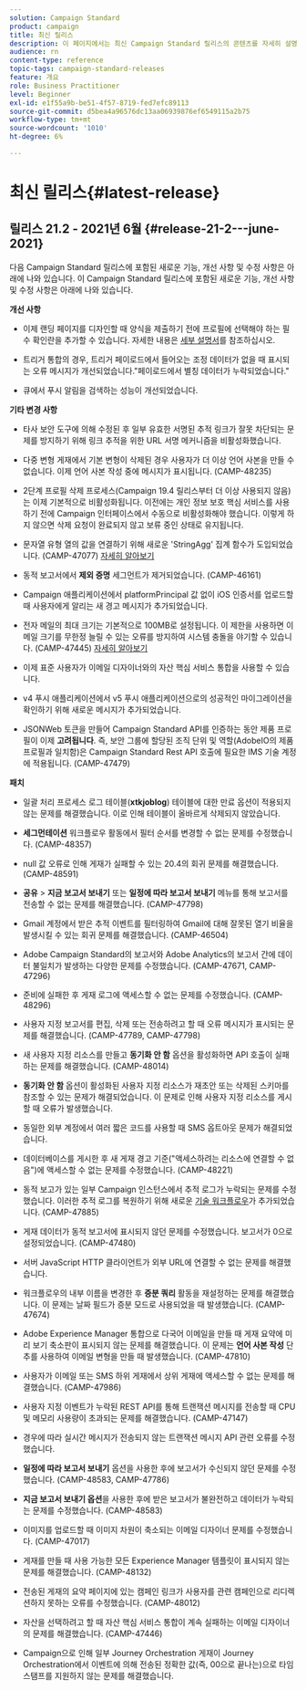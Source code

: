 ```yaml
---
solution: Campaign Standard
product: campaign
title: 최신 릴리스
description: 이 페이지에서는 최신 Campaign Standard 릴리스의 콘텐츠를 자세히 설명합니다
audience: rn
content-type: reference
topic-tags: campaign-standard-releases
feature: 개요
role: Business Practitioner
level: Beginner
exl-id: e1f55a9b-be51-4f57-8719-fed7efc89113
source-git-commit: d5bea4a96576dc13aa06939876ef6549115a2b75
workflow-type: tm+mt
source-wordcount: '1010'
ht-degree: 6%

---
```



# 최신 릴리스{#latest-release}

## 릴리스 21.2 - 2021년 6월 {#release-21-2---june-2021}

다음 Campaign Standard 릴리스에 포함된 새로운 기능, 개선 사항 및 수정 사항은 아래에 나와 있습니다. 이 Campaign Standard 릴리스에 포함된 새로운 기능, 개선 사항 및 수정 사항은 아래에 나와 있습니다.

**개선 사항**

* 이제 랜딩 페이지를 디자인할 때 양식을 제출하기 전에 프로필에 선택해야 하는 필수 확인란을 추가할 수 있습니다. 자세한 내용은 [세부 설명서](../../channels/using/managing-landing-page-form-data.md#agreement-checkbox)를 참조하십시오.

* 트리거 통합의 경우, 트리거 페이로드에서 들어오는 조정 데이터가 없을 때 표시되는 오류 메시지가 개선되었습니다.&quot;페이로드에서 별칭 데이터가 누락되었습니다.&quot;

* 큐에서 푸시 알림을 검색하는 성능이 개선되었습니다.

**기타 변경 사항**

* 타사 보안 도구에 의해 수정된 후 일부 유효한 서명된 추적 링크가 잘못 차단되는 문제를 방지하기 위해 링크 추적을 위한 URL 서명 메커니즘을 비활성화했습니다.

* 다중 변형 게재에서 기본 변형이 삭제된 경우 사용자가 더 이상 언어 사본을 만들 수 없습니다. 이제 언어 사본 작성 중에 메시지가 표시됩니다. (CAMP-48235)

* 2단계 프로필 삭제 프로세스(Campaign 19.4 릴리스부터 더 이상 사용되지 않음)는 이제 기본적으로 비활성화됩니다. 이전에는 개인 정보 보호 핵심 서비스를 사용하기 전에 Campaign 인터페이스에서 수동으로 비활성화해야 했습니다. 이렇게 하지 않으면 삭제 요청이 완료되지 않고 보류 중인 상태로 유지됩니다.

* 문자열 유형 열의 값을 연결하기 위해 새로운 &#39;StringAgg&#39; 집계 함수가 도입되었습니다. (CAMP-47077) [자세히 알아보기](../../automating/using/list-of-functions.md#aggregates)

* 동적 보고서에서 **제외 증명** 세그먼트가 제거되었습니다. (CAMP-46161)

* Campaign 애플리케이션에서 platformPrincipal 값 없이 iOS 인증서를 업로드할 때 사용자에게 알리는 새 경고 메시지가 추가되었습니다.

* 전자 메일의 최대 크기는 기본적으로 100MB로 설정됩니다. 이 제한을 사용하면 이메일 크기를 무한정 늘릴 수 있는 오류를 방지하여 시스템 충돌을 야기할 수 있습니다. (CAMP-47445) [자세히 알아보기](../../sending/using/design-and-personalize.md#email-size)

* 이제 표준 사용자가 이메일 디자이너와의 자산 핵심 서비스 통합을 사용할 수 있습니다.

* v4 푸시 애플리케이션에서 v5 푸시 애플리케이션으로의 성공적인 마이그레이션을 확인하기 위해 새로운 메시지가 추가되었습니다.

* JSONWeb 토큰을 만들어 Campaign Standard API를 인증하는 동안 제품 프로필이 이제 **고려됩니다**. 즉, 보안 그룹에 할당된 조직 단위 및 역할(AdobeIO의 제품 프로필과 일치함)은 Campaign Standard Rest API 호출에 필요한 IMS 기술 계정에 적용됩니다. (CAMP-47479)

**패치**

* 일괄 처리 프로세스 로그 테이블(**xtkjoblog**) 테이블에 대한 만료 옵션이 적용되지 않는 문제를 해결했습니다. 이로 인해 테이블이 올바르게 삭제되지 않았습니다.

* **세그먼테이션** 워크플로우 활동에서 필터 순서를 변경할 수 없는 문제를 수정했습니다. (CAMP-48357)

* null 값 오류로 인해 게재가 실패할 수 있는 20.4의 회귀 문제를 해결했습니다. (CAMP-48591)

* **공유** > **지금 보고서 보내기** 또는 **일정에 따라 보고서 보내기** 메뉴를 통해 보고서를 전송할 수 없는 문제를 해결했습니다. (CAMP-47798)

* Gmail 계정에서 받은 추적 이벤트를 필터링하여 Gmail에 대해 잘못된 열기 비율을 발생시킬 수 있는 회귀 문제를 해결했습니다. (CAMP-46504)

* Adobe Campaign Standard의 보고서와 Adobe Analytics의 보고서 간에 데이터 불일치가 발생하는 다양한 문제를 수정했습니다. (CAMP-47671, CAMP-47296)

* 준비에 실패한 후 게재 로그에 액세스할 수 없는 문제를 수정했습니다. (CAMP-48296)

* 사용자 지정 보고서를 편집, 삭제 또는 전송하려고 할 때 오류 메시지가 표시되는 문제를 해결했습니다. (CAMP-47789, CAMP-47798)

* 새 사용자 지정 리소스를 만들고 **동기화 안 함** 옵션을 활성화하면 API 호출이 실패하는 문제를 해결했습니다. (CAMP-48014)

* **동기화 안 함** 옵션이 활성화된 사용자 지정 리소스가 재초안 또는 삭제된 스키마를 참조할 수 있는 문제가 해결되었습니다. 이 문제로 인해 사용자 지정 리소스를 게시할 때 오류가 발생했습니다.

* 동일한 외부 계정에서 여러 짧은 코드를 사용할 때 SMS 옵트아웃 문제가 해결되었습니다.

* 데이터베이스를 게시한 후 새 게재 경고 기준(&quot;액세스하려는 리소스에 연결할 수 없음&quot;)에 액세스할 수 없는 문제를 수정했습니다. (CAMP-48221)

* 동적 보고가 있는 일부 Campaign 인스턴스에서 추적 로그가 누락되는 문제를 수정했습니다. 이러한 추적 로그를 복원하기 위해 새로운 [기술 워크플로우](../../administration/using/technical-workflows.md)가 추가되었습니다. (CAMP-47885)

* 게재 데이터가 동적 보고서에 표시되지 않던 문제를 수정했습니다. 보고서가 0으로 설정되었습니다. (CAMP-47480)

* 서버 JavaScript HTTP 클라이언트가 외부 URL에 연결할 수 없는 문제를 해결했습니다.

* 워크플로우의 내부 이름을 변경한 후 **증분 쿼리** 활동을 재설정하는 문제를 해결했습니다. 이 문제는 날짜 필드가 증분 모드로 사용되었을 때 발생했습니다. (CAMP-47674)

* Adobe Experience Manager 통합으로 다국어 이메일을 만들 때 게재 요약에 미리 보기 축소판이 표시되지 않는 문제를 해결했습니다. 이 문제는 **언어 사본 작성** 단추를 사용하여 이메일 변형을 만들 때 발생했습니다. (CAMP-47810)

* 사용자가 이메일 또는 SMS 하위 게재에서 상위 게재에 액세스할 수 없는 문제를 해결했습니다. (CAMP-47986)

* 사용자 지정 이벤트가 누락된 REST API를 통해 트랜잭션 메시지를 전송할 때 CPU 및 메모리 사용량이 초과되는 문제를 해결했습니다. (CAMP-47147)

* 경우에 따라 실시간 메시지가 전송되지 않는 트랜잭션 메시지 API 관련 오류를 수정했습니다.

* **일정에 따라 보고서 보내기** 옵션을 사용한 후에 보고서가 수신되지 않던 문제를 수정했습니다. (CAMP-48583, CAMP-47786)

* **지금 보고서 보내기 옵션**&#x200B;을 사용한 후에 받은 보고서가 불완전하고 데이터가 누락되는 문제를 수정했습니다. (CAMP-48583)

* 이미지를 업로드할 때 이미지 차원이 축소되는 이메일 디자이너 문제를 수정했습니다. (CAMP-47017)

* 게재를 만들 때 사용 가능한 모든 Experience Manager 템플릿이 표시되지 않는 문제를 해결했습니다. (CAMP-48132)

* 전송된 게재의 요약 페이지에 있는 캠페인 링크가 사용자를 관련 캠페인으로 리디렉션하지 못하는 오류를 수정했습니다. (CAMP-48012)

* 자산을 선택하려고 할 때 자산 핵심 서비스 통합이 계속 실패하는 이메일 디자이너의 문제를 해결했습니다. (CAMP-47446)

* Campaign으로 인해 일부 Journey Orchestration 게재이 Journey Orchestration에서 이벤트에 의해 전송된 정확한 값(즉, 00으로 끝나는)으로 타임스탬프를 지원하지 않는 문제를 해결했습니다.
